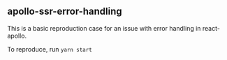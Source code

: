 ## apollo-ssr-error-handling

This is a basic reproduction case for an issue with error handling in react-apollo.

To reproduce, run `yarn start`